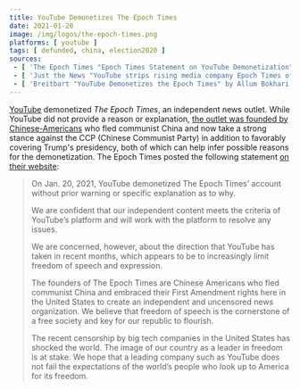 ```yaml
---
title: YouTube Demonetizes The Epoch Times
date: 2021-01-20
image: /img/logos/the-epoch-times.png
platforms: [ youtube ]
tags: [ defunded, china, election2020 ]
sources:
 - [ 'The Epoch Times "Epoch Times Statement on YouTube Demonetization" (29 Jan 2021)', 'https://www.theepochtimes.com/epoch-times-statement-on-youtube-demonetization_3677553.html' ]
 - [ 'Just the News "YouTube strips rising media company Epoch Times of ability to monetize video content" by Carrie Sheffield (26 Jan 2021)', 'https://archive.is/tXQRU' ]
 - [ 'Breitbart "YouTube Demonetizes the Epoch Times" by Allum Bokhari (27 Jan 2021)', 'https://archive.is/N8N6L' ]
---
```


[YouTube](/youtube/) demonetized _The Epoch Times_, an independent news outlet.
While YouTube did not provide a reason or explanation, [the outlet was founded
by Chinese-Americans](https://www.theepochtimes.com/about-us) who fled
communist China and now take a strong stance against the CCP (Chinese Communist
Party) in addition to favorably covering Trump's presidency, both of which can
help infer possible reasons for the demonetization. The Epoch Times posted the
following statement [on their
website](https://www.theepochtimes.com/epoch-times-statement-on-youtube-demonetization_3677553.html):

> On Jan. 20, 2021, YouTube demonetized The Epoch Times’ account without prior
> warning or specific explanation as to why.
>
> We are confident that our independent content meets the criteria of YouTube’s
> platform and will work with the platform to resolve any issues.
>
> We are concerned, however, about the direction that YouTube has taken in
> recent months, which appears to be to increasingly limit freedom of speech
> and expression.
>
> The founders of The Epoch Times are Chinese Americans who fled communist
> China and embraced their First Amendment rights here in the United States to
> create an independent and uncensored news organization. We believe that
> freedom of speech is the cornerstone of a free society and key for our
> republic to flourish.
>
> The recent censorship by big tech companies in the United States has shocked
> the world. The image of our country as a leader in freedom is at stake. We
> hope that a leading company such as YouTube does not fail the expectations of
> the world’s people who look up to America for its freedom.
